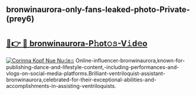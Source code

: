 ## bronwinaurora-only-fans​-leaked-photo​-Private-(prey6)


# <h2><a href="https://mediaupload.pro?title=bronwinaurora&ref=git">🔗👉 🔴 bronwinaurora-P𝚑ot𝚘𝚜-V𝚒d𝚎o</a></h2>

[![Corinna Kopf Nue Nu𝚍e𝚜](https://i.imgur.com/0qMVB7G.gif)](https://mediaupload.pro?title=bronwinaurora&ref=git)
Online-influencer-bronwinaurora,known-for-publishing-dance-and-lifestyle-content,-including-performances-and-vlogs-on-social-media-platforms.Brilliant-ventriloquist-assistant-bronwinaurora,celebrated-for-their-exceptional-abilities-and-accomplishments-in-assisting-ventriloquists.  